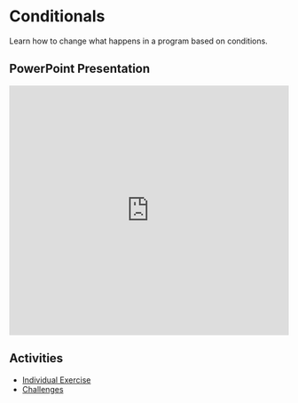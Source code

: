 # Conditionals
Learn how to change what happens in a program based on conditions.

## PowerPoint Presentation
<iframe src='https://view.officeapps.live.com/op/embed.aspx?src=https://hylandtechclub.com/web-102/Week05/Conditionals.pptx' width='100%' height='450px' frameborder='0'></iframe>

## Activities
- [Individual Exercise](IndividualInstructions.md)
- [Challenges](Challenges.md)